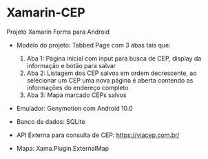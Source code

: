 # Xamarin-CEP
Projeto Xamarin Forms para Android

- Modelo do projeto: Tabbed Page com 3 abas tais que:
  1. Aba 1: Página inicial com input para busca de CEP, display da informação e botão para salvar
  2. Aba 2: Listagem dos CEP salvos em ordem decrescente, ao selecionar um CEP uma nova página é aberta contendo as informações do endereço completo
  3. Aba 3: Mapa marcado CEPs salvos
  
 - Emulador: Genymotion com Android 10.0
 - Banco de dados: SQLite
 - API Externa para consulta de CEP: https://viacep.com.br/
 - Mapa: Xama.Plugin.ExternalMap
 
